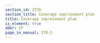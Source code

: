 ```yaml
---
section_id: 372b
section_title: Coverage improvement plan
title: Coverage improvement plan
is_element: true
abbr: CP
page_in_manual: 370-3
---
```


